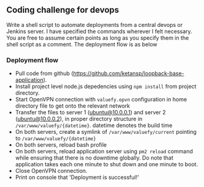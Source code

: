 ## Coding challenge for devops
Write a shell script to automate deployments from a central devops or Jenkins server. 
I have specified the commands wherever I felt necessary. 
You are free to assume certain points as long as you specify them in the shell script as a comment.
The deployment flow is as below

### Deployment flow
* Pull code from github (https://github.com/ketansp/loopback-base-application).
* Install project level node.js depedencies using ```npm install``` from project directory.
* Start OpenVPN connection with ```valuefy.opvn``` configuration in home directory file to get onto the relevant network
* Transfer the files to server 1 (ubuntu@10.0.0.1) and server 2 (ubuntu@10.0.0.2), in proper directory structure in ```/var/www/valuefy/{datetime}```. datetime denotes the build time
* On both servers, create a symlink of ```/var/www/valuefy/current``` pointing to ```/var/www/valuefy/{datetime}```
* On both servers, reload bash profile
* On both servers, reload application server using ```pm2 reload``` command while ensuring that there is no downtime globally. Do note that application takes each one minute to shut down and one minute to boot.
* Close OpenVPN connection.
* Print on console that 'Deployment is successful!'
